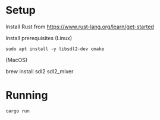 # Setup

Install Rust from <https://www.rust-lang.org/learn/get-started>

Install prerequisites (Linux)

    sudo apt install -y libsdl2-dev cmake

(MacOS)

   brew install sdl2 sdl2_mixer

# Running

    cargo run
